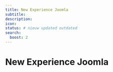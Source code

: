 ```yaml
---
title: New Experience Joomla
subtitle:
description:
icon:
status: # nieuw updated outdated
search:
  boost: 2 
---
```


# New Experience Joomla

